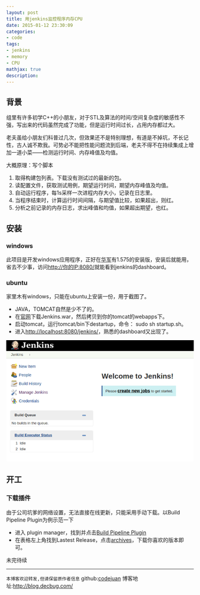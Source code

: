 ```yaml
---
layout: post
title: 用jenkins监控程序内存CPU
date: 2015-01-12 23:30:09
categories:
- code
tags: 
- jenkins
- memory
- CPU
mathjax: true
description:
---
```



## 背景 

组里有许多初学C++的小朋友，对于STL及算法的时间/空间复杂度的敏感性不强，写出来的代码虽然完成了功能，但是运行时间过长，占用内存都过大。

老夫虽给小朋友们科普过几次，但效果还不是特别理想，有道是不掉坑，不长记性，古人诚不欺我。可势必不能把性能问题流到后端，老夫不得不在持续集成上增加一道小菜——检测运行时间、内存峰值及均值。

大概原理：写个脚本

1. 取得构建包列表。下载没有测试过的最新的包。
2. 读配置文件，获取测试用例，期望运行时间，期望内存峰值及均值。
3. 自动运行程序，每1s采样一次进程内存大小，记录在日志里。
4. 当程序结束时，计算运行时间间隔，与期望值比较，如果超出，则红。
5. 分析之前记录的内存日志，求出峰值和均值，如果超出期望，也红。

<!--more-->

## 安装

### windows

此项目是开发windows应用程序，正好在[华军](http://www.onlinedown.net/soft/172085.htm)有1.575的安装版，安装后就能用，省去不少事，访问[http://你的IP:8080/](http://localhost:8080/)就能看到jenkins的dashboard。


### ubuntu
家里木有windows，只能在ubuntu上安装一份，用于截图了。

- JAVA，TOMCAT自然是少不了的。
- 在[官网](http://jenkins-ci.org/)下载Jenkins.war，然后拷贝到你的tomcat的webapps下。
- 启动tomcat，运行tomcat/bin下destartup，命令： sudo sh startup.sh。
- 进入[http://localhost:8080/jenkins/](http://localhost:8080/jenkins/)，熟悉的dashboard又出现了。

![](https://raw.githubusercontent.com/CodeJuan/codejuan.github.io/master/images/blog/jenkins/jenkins_welcome.png)

## 开工

### 下载插件
由于公司坑爹的网络设置，无法直接在线更新，只能采用手动下载。以Build Pipeline Plugin为例示范一下
- 进入 plugin manager，找到并点击[Build Pipeline Plugin](https://wiki.jenkins-ci.org/display/JENKINS/Build+Pipeline+Plugin)
- 在表格左上角找到Lastest Release，点击[archives](http://updates.jenkins-ci.org/download/plugins/build-pipeline-plugin/)，下载你喜欢的版本即可。


未完待续


-----------------------

`本博客欢迎转发,但请保留原作者信息`
github:[codejuan](https://github.com/CodeJuan)
博客地址:http://blog.decbug.com/

